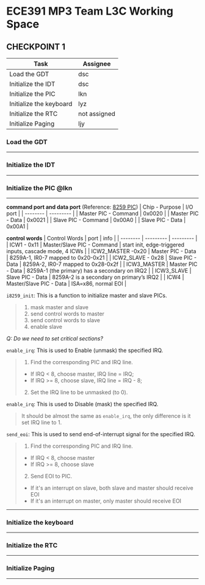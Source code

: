 # ECE391 MP3 Team L3C Working Space

## CHECKPOINT 1

| Task     | Assignee  |
| -------- | --------- |
| Load the GDT   | dsc  |
| Initialize the IDT   | dsc  |
| Initialize the PIC   | lkn  |
| Initialize the keyboard  | lyz  |
| Initialize the RTC   | not assigned  |
| Initialize Paging   | ljy  |


### Load the GDT 
***
### Initialize the IDT
***
### Initialize the PIC @lkn
***
**command port and data port**    (Reference: [8259 PIC](https://wiki.osdev.org/8259_PIC))
| Chip - Purpose    | I/O port  |
| -------- | --------- |
| Master PIC - Command   | 0x0020  |
| Master PIC - Data   | 0x0021  |
| Slave PIC - Command   | 0x00A0 |
| Slave PIC - Data  | 0x00A1  |

**control words**
| Control Words    | port  | info |
| -------- | --------- | --------- |
| ICW1 - 0x11   | Master/Slave PIC - Command  | start init, edge-triggered inputs, cascade mode, 4 ICWs |
| ICW2_MASTER -0x20  | Master PIC - Data  | 8259A-1, IR0-7 mapped to 0x20-0x21 |
| ICW2_SLAVE - 0x28   | Slave PIC - Data | 8259A-2, IR0-7 mapped to 0x28-0x2f |
| ICW3_MASTER  | Master PIC - Data  | 8259A-1 (the primary) has a secondary on IRQ2 |
| ICW3_SLAVE  | Slave PIC - Data  | 8259A-2 is a secondary on primary’s IRQ2 |
| ICW4  | Master/Slave PIC - Data  | ISA=x86, normal EOI |

``i8259_init``: This is a function to initialize master and slave PICs.  
>    1. mask master and slave  
>    2. send control words to master  
>    3. send control words to slave  
>    4. enable slave   

*Q: Do we need to set critical sections?*  

``enable_irq``: This is used to Enable (unmask) the specified IRQ.  
>   1. Find the corresponding PIC and IRQ line. 
>   - If IRQ < 8, choose master, IRQ line = IRQ;
>   - If IRQ >= 8, choose slave, IRQ line = IRQ - 8;  
>   2. Set the IRQ line to be unmasked (to 0).

``enable_irq``: This is used to Disable (mask) the specified IRQ.  
>   It should be almost the same as ``enable_irq``, the only difference is it set IRQ line to 1.  

``send_eoi``: This is used to send end-of-interrupt signal for the specified IRQ.  
>   1. Find the corresponding PIC and IRQ line.   
>   - If IRQ < 8, choose master  
>   - If IRQ >= 8, choose slave  
>   2. Send EOI to PIC.
>   - If it's an interrupt on slave, both slave and master should receive EOI
>   - If it's an interrupt on master, only master should receive EOI 
***
### Initialize the keyboard
***
### Initialize the RTC
***
### Initialize Paging
***